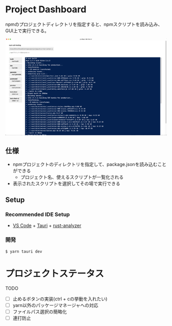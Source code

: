 # Project Dashboard

npmのプロジェクトディレクトリを指定すると、npmスクリプトを読み込み、GUI上で実行できる。

![project](./docs/project.png)

## 仕様

- npmプロジェクトのディレクトリを指定して、package.jsonを読み込むことができる
  - プロジェクト名、使えるスクリプトが一覧化される
- 表示されたスクリプトを選択してその場で実行できる

## Setup

### Recommended IDE Setup

- [VS Code](https://code.visualstudio.com/) + [Tauri](https://marketplace.visualstudio.com/items?itemName=tauri-apps.tauri-vscode) + [rust-analyzer](https://marketplace.visualstudio.com/items?itemName=rust-lang.rust-analyzer)

### 開発

```sh
$ yarn tauri dev
```

# プロジェクトステータス

TODO

- [ ] 止めるボタンの実装(ctrl + cの挙動を入れたい)
- [ ] yarn以外のパッケージマネージャへの対応
- [ ] ファイルパス選択の簡略化
- [ ] 連打防止
